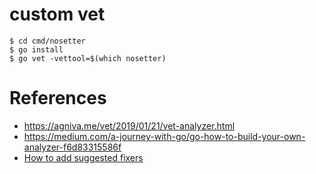 # custom vet


```
$ cd cmd/nosetter
$ go install
$ go vet -vettool=$(which nosetter)
```


# References
- https://agniva.me/vet/2019/01/21/vet-analyzer.html
- https://medium.com/a-journey-with-go/go-how-to-build-your-own-analyzer-f6d83315586f
- [How to add suggested fixers](https://arslan.io/2020/07/07/using-go-analysis-to-fix-your-source-code/)
